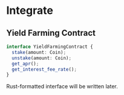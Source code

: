 # Integrate

## Yield Farming Contract

```typescript
interface YieldFarmingContract {
  stake(amount: Coin);
  unstake(amount: Coin);
  get_apr();
  get_interest_fee_rate();
}
```

Rust-formatted interface will be written later.
